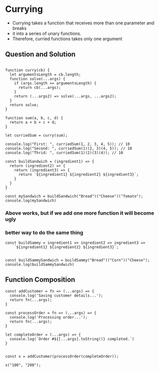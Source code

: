 # Currying 
-  Currying takes a function that receives more than one parameter and breaks
-  it into a series of unary functions.
-  Therefore, curried functions takes only one argument


## Question and Solution
```

function curry(cb) {
  let argumentsLength = cb.length;
  function solve(...args) {
    if (args.length >= argumentsLength) {
      return cb(...args);
    }
    return (...args2) => solve(...args, ...args2);
  }
  return solve;
}

function sum(a, b, c, d) {
  return a + b + c + d;
}

let curriedSum = curry(sum);

console.log("First: ", curriedSum(1, 2, 3, 4, 5)); // 10
console.log("Second: ", curriedSum(1)(2, 3)(4, 5)); // 10
console.log("Thrid: ", curriedSum(1)(2)(3)(4)); // 10

```


```
const buildSandwich = (ingredient1) => {
  return (ingredient2) => {
    return (ingredient3) => {
      return `${ingredient1} ${ingredient2} ${ingredient3}`;
    }
  }
}

const mySandwich = buildSandwich("Bread")("Cheese")("Tomato");
console.log(mySandwich)
```

### Above works, but if we add one more function it will become ugly


### better way to do the same thing
```
const buildSammy = ingredient1 => ingredient2 => ingredient3 => 
    `${ingredient1} ${ingredient2} ${ingredient3}`;


const buildSammySandwich = buildSammy("Bread")("Corn")("Cheese");
console.log(buildSammySandwich)
```



## Function Composition
```
const addCustomer = fn => (...args) => {
  console.log('Saving customer details...');
  return fn(...args);
}

const processOrder = fn => (...args) => {
  console.log('Processing order...');
  return fn(...args);
}

let completeOrder = (...args) => {
  console.log(`Order #${[...args].toString()} completed.`)
}


const x = addCustomer(processOrder(completeOrder));

x("100", "200");

```






























